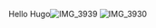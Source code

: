 Hello Hugo![IMG_3939](https://github.com/gohugoio/hugo/assets/127110010/3239cba4-c4f4-4344-bc05-d0e4dde61dfe)
![IMG_3930](https://github.com/gohugoio/hugo/assets/127110010/f16c4ea1-078c-45fd-b142-06bf84d7294d)
